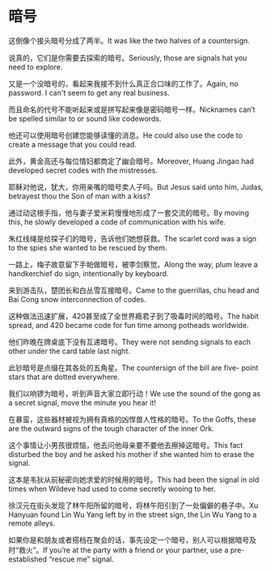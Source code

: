 # 暗号

<p><span class="chinese">这倒像个接头暗号分成了两半。</span><span class="english">It was like the two halves of a countersign.</span></p>

<p><span class="chinese">说真的，它们是你需要去探索的暗号。</span><span class="english">Seriously, those are signals hat you need to explore.</span></p>

<p><span class="chinese">又是一个没暗号的，看起来我接不到什么真正合口味的工作了。</span><span class="english">Again, no password. I can't seem to get any real business.</span></p>

<p><span class="chinese">而且命名的代号不能听起来或是拼写起来像是密码暗号一样。</span><span class="english">Nicknames can’t be spelled similar to or sound like codewords.</span></p>

<p><span class="chinese">他还可以使用暗号创建您能够读懂的消息。</span><span class="english">He could also use the code to create a message that you could read.</span></p>

<p><span class="chinese">此外，黄金高还与每位情妇都商定了幽会暗号。</span><span class="english">Moreover, Huang Jingao had developed secret codes with the mistresses.</span></p>

<p><span class="chinese">耶稣对他说，犹大，你用亲嘴的暗号卖人子吗。</span><span class="english">But Jesus said unto him, Judas, betrayest thou the Son of man with a kiss?</span></p>

<p><span class="chinese">通过动这根手指，他与妻子爱米莉慢慢地形成了一套交流的暗号。</span><span class="english">By moving this, he slowly developed a code of communication with his wife.</span></p>

<p><span class="chinese">朱红线绳是给探子们的暗号，告诉他们她想获救。</span><span class="english">The scarlet cord was a sign to the spies she wanted to be rescued by them.</span></p>

<p><span class="chinese">一路上，梅子故意留下手帕做暗号，被李剑察觉。</span><span class="english">Along the way, plum leave a handkerchief do sign, intentionally by keyboard.</span></p>

<p><span class="chinese">来到游击队，楚团长和白丛雪互接暗号。</span><span class="english">Came to the guerrillas, chu head and Bai Cong snow interconnection of codes.</span></p>

<p><span class="chinese">这种做法迅速扩展，420甚至成了全世界瘾君子到了吸毒时间的暗号。</span><span class="english">The habit spread, and 420 became code for fun time among potheads worldwide.</span></p>

<p><span class="chinese">他们昨晚在牌桌底下没有互递暗号。</span><span class="english">They were not sending signals to each other under the card table last night.</span></p>

<p><span class="chinese">此钞暗号是点缀在其各处的五角星。</span><span class="english">The countersign of the bill are five- point stars that are dotted everywhere.</span></p>

<p><span class="chinese">我们以响锣为暗号，听到声音大家立即行动！</span><span class="english">We use the sound of the gong as a secret signal, move the minute you hear it!</span></p>

<p><span class="chinese">在暴蛮，这些器材被视为拥有真格的凶悍兽人性格的暗号。</span><span class="english">To the Goffs, these are the outward signs of the tough character of the inner Ork.</span></p>

<p><span class="chinese">这个事情让小男孩很烦恼，他去问他母亲要不要他去擦掉这暗号。</span><span class="english">This fact disturbed the boy and he asked his mother if she wanted him to erase the signal.</span></p>

<p><span class="chinese">这本是韦狄从前秘密向她求爱的时候用的暗号。</span><span class="english">This had been the signal in old times when Wildeve had used to come secretly wooing to her.</span></p>

<p><span class="chinese">徐汉元在街头发现了林午阳所留的暗号，将林午阳引到了一处偏僻的巷子中。</span><span class="english">Xu Hanyuan found Lin Wu Yang left by in the street sign, the Lin Wu Yang to a remote alleys.</span></p>

<p><span class="chinese">如果你是和朋友或者搭档在聚会的话，事先设定一个暗号，别人可以根据暗号及时“救火”。</span><span class="english">If you’re at the party with a friend or your partner, use a pre-established “rescue me” signal.</span></p>


